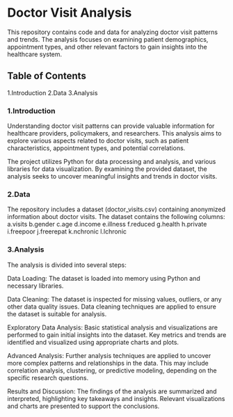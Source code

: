 # Doctor Visit Analysis
This repository contains code and data for analyzing doctor visit patterns and trends. The analysis focuses on examining patient demographics, appointment types, and other relevant factors to gain insights into the healthcare system.

## Table of Contents
1.Introduction
2.Data
3.Analysis

### 1.Introduction
Understanding doctor visit patterns can provide valuable information for healthcare providers, policymakers, and researchers. This analysis aims to explore various aspects related to doctor visits, such as patient characteristics, appointment types, and potential correlations.

The project utilizes Python for data processing and analysis, and various libraries for data visualization. By examining the provided dataset, the analysis seeks to uncover meaningful insights and trends in doctor visits.

### 2.Data
The repository includes a dataset (doctor_visits.csv) containing anonymized information about doctor visits. The dataset contains the following columns:
a.visits
b.gender
c.age
d.income
e.illness
f.reduced
g.health
h.private
i.freepoor
j.freerepat
k.nchronic
l.lchronic

### 3.Analysis
The analysis is divided into several steps:

Data Loading: The dataset is loaded into memory using Python and necessary libraries.

Data Cleaning: The dataset is inspected for missing values, outliers, or any other data quality issues. Data cleaning techniques are applied to ensure the dataset is suitable for analysis.

Exploratory Data Analysis: Basic statistical analysis and visualizations are performed to gain initial insights into the dataset. Key metrics and trends are identified and visualized using appropriate charts and plots.

Advanced Analysis: Further analysis techniques are applied to uncover more complex patterns and relationships in the data. This may include correlation analysis, clustering, or predictive modeling, depending on the specific research questions.

Results and Discussion: The findings of the analysis are summarized and interpreted, highlighting key takeaways and insights. Relevant visualizations and charts are presented to support the conclusions.
